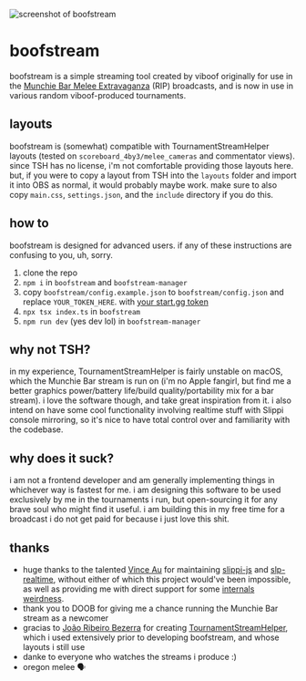 ![screenshot of boofstream](https://github.com/user-attachments/assets/f4a74f02-8f24-4d83-9d01-3811095f9516)

# boofstream
boofstream is a simple streaming tool created by viboof originally for use in
the [Munchie Bar Melee Extravaganza](https://start.gg/mbme) (RIP) broadcasts,
and is now in use in various random viboof-produced tournaments.

## layouts
boofstream is (somewhat) compatible with TournamentStreamHelper layouts (tested
on `scoreboard_4by3/melee_cameras` and commentator views).  since TSH has no
license, i'm not comfortable providing those layouts here.  but, if you were to
copy a layout from TSH into the `layouts` folder and import it into OBS as
normal, it would probably maybe work.  make sure to also copy `main.css`,
`settings.json`, and the `include` directory if you do this.

## how to
boofstream is designed for advanced users.  if any of these instructions are
confusing to you, uh, sorry.

1. clone the repo
1. `npm i` in `boofstream` and `boofstream-manager`
1. copy `boofstream/config.example.json` to `boofstream/config.json` and
   replace `YOUR_TOKEN_HERE`. with 
   [your start.gg token](https://start.gg/admin/profile/developer)
1. `npx tsx index.ts` in `boofstream`
1. `npm run dev` (yes dev lol) in `boofstream-manager`

## why not TSH?
in my experience, TournamentStreamHelper is fairly unstable on macOS, which the
Munchie Bar stream is run on (i'm no Apple fangirl, but find me a better 
graphics power/battery life/build quality/portability mix for a bar stream).  i
love the software though, and take great inspiration from it.  i also intend on
have some cool functionality involving realtime stuff with Slippi console 
mirroring, so it's nice to have total control over and familiarity with the
codebase.

## why does it suck?
i am not a frontend developer and am generally implementing things in whichever
way is fastest for me.  i am designing this software to be used exclusively by
me in the tournaments i run, but open-sourcing it for any brave soul who might
find it useful.  i am building this in my free time for a broadcast i do not
get paid for because i just love this shit.

## thanks
- huge thanks to the talented 
[Vince Au](https://github.com/vinceau) for maintaining
[slippi-js](https://github.com/project-slippi/slippi-js) and
[slp-realtime](https://github.com/vinceau/slp-realtime), without either of
which this project would've been impossible, as well as providing me with
direct support for some 
[internals weirdness](https://github.com/viboof/boofstream/commit/1b33df4b47f5cf7fea0b5e2aa489ec60f77097ce).
- thank you to DOOB for giving me a chance running the Munchie Bar stream as a newcomer
- gracias to [João Ribeiro Bezerra](https://github.com/joaorb64) for creating
[TournamentStreamHelper](https://github.com/joaorb64/TournamentStreamHelper),
which i used extensively prior to developing boofstream, and whose layouts i
still use
- danke to everyone who watches the streams i produce :)
- oregon melee 🗣️
